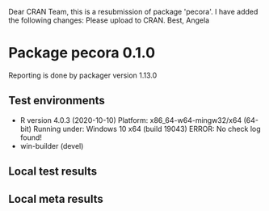 Dear CRAN Team,
this is a resubmission of package 'pecora'. I have added the following changes:
Please upload to CRAN.
Best, Angela

# Package pecora 0.1.0

Reporting is done by packager version 1.13.0


## Test environments
- R version 4.0.3 (2020-10-10)
   Platform: x86_64-w64-mingw32/x64 (64-bit)
   Running under: Windows 10 x64 (build 19043)
   ERROR: No check log found!
- win-builder (devel)

## Local test results

## Local meta results
